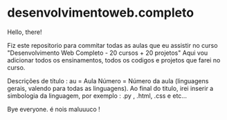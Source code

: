 # desenvolvimentoweb.completo
Hello, there!

Fiz este repositorio para commitar todas as aulas que eu assistir no curso "Desenvolvimento Web Completo - 20 cursos + 20 projetos"
Aqui vou adicionar todos os ensinamentos, todos os codigos e projetos que farei no curso.

Descrições de título :
au = Aula
Número = Número da aula (linguagens gerais, valendo para todas as linguagens).
Ao final do titulo, irei inserir a simbologia da linguagem, por exemplo : .py , .html, .css e etc...


Bye everyone.
é nois maluuuco !

